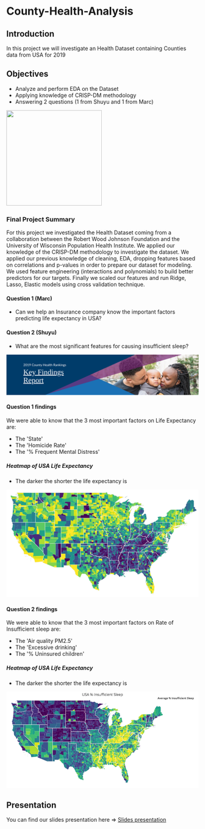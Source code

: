 # County-Health-Analysis

## Introduction

In this project we will investigate an Health Dataset containing Counties data from USA for 2019

## Objectives

* Analyze and perform EDA on the Dataset
* Applying knowledge of CRISP-DM methodology
* Answering 2 questions (1 from Shuyu and 1 from Marc)

<img src='https://www.researchgate.net/profile/Klemen_Kenda/publication/320100474/figure/fig1/AS:614088057040898@1523421410342/Cross-Industry-Standard-Process-for-Data-Mining-CRISP-DM-12.png' width="250" height="250">

### Final Project Summary
For this project we investigated the Health Dataset coming from a collaboration between the Robert Wood Johnson Foundation and the University of Wisconsin Population Health Institute.
We applied our knowledge of the CRISP-DM methodology to investigate the dataset.
We applied our previous knowledge of cleaning, EDA, dropping features based on correlations and p-values in order to prepare our dataset for modeling.
We used feature engineering (interactions and polynomials) to build better predictors for our targets.
Finally we scaled our features and run Ridge, Lasso, Elastic models using cross validation technique.

#### Question 1 (Marc)
* Can we help an Insurance company know the important factors predicting life expectancy in USA?

#### Question 2 (Shuyu)
* What are the most significant features for causing insufficient sleep?

<img src='https://github.com/locsta/County-Health-Analysis/blob/master/Pictures/Findings%20Banner.png'>

#### Question 1 **findings**
We were able to know that the 3 most important factors on Life Expectancy are:
* The 'State'
* The 'Homicide Rate'
* The '% Frequent Mental Distress'

##### Heatmap of USA Life Expectancy
- The darker the shorter the life expectancy is
<img src='https://github.com/locsta/County-Health-Analysis/blob/master/Pictures/USA%20Life%20Expectancy.png'>

#### Question 2 **findings**
We were able to know that the 3 most important factors on Rate of Insufficient sleep are:
* The 'Air quality PM2.5'
* The 'Excessive drinking'
* The '% Uninsured children'

##### Heatmap of USA Life Expectancy
- The darker the shorter the life expectancy is
<img src='https://github.com/locsta/County-Health-Analysis/blob/master/Pictures/USA%20Insufficient%20sleep%20rate.png'>

## Presentation
You can find our slides presentation here => [Slides presentation](https://docs.google.com/presentation/d/1DPYJGTTRfYLg3wpsMcjLd3zD0rRHiUP1HixzmOl4RX4/edit?ts=5e1dfb20#slide=id.p)


